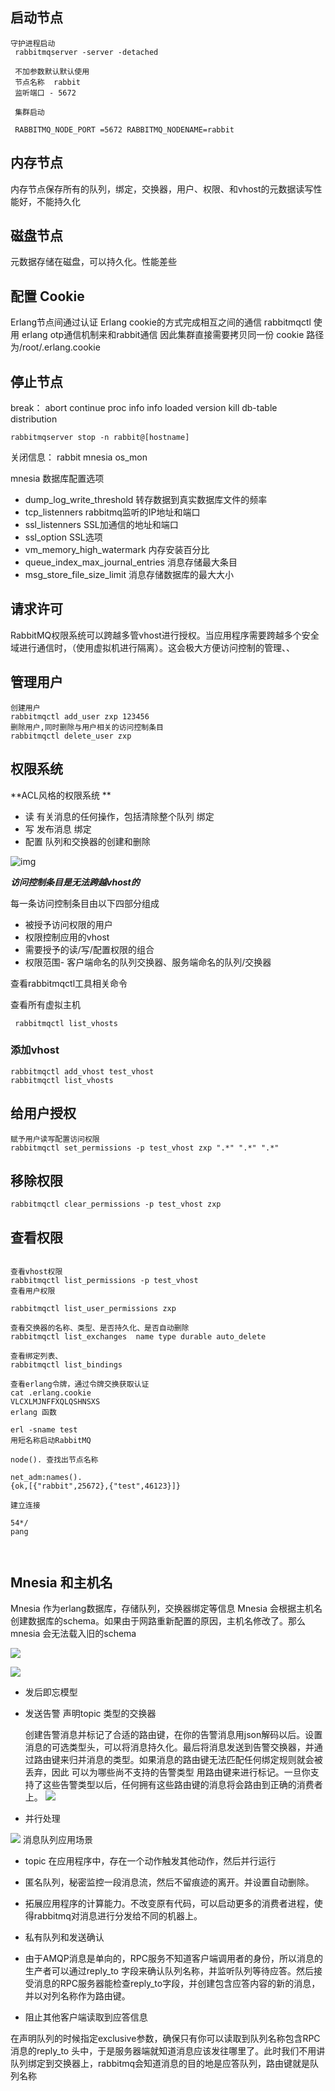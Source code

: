 
## 启动节点

```
守护进程启动
 rabbitmqserver -server -detached

 不加参数默认默认使用
 节点名称  rabbit 
 监听端口 - 5672

 集群启动

 RABBITMQ_NODE_PORT =5672 RABBITMQ_NODENAME=rabbit
```
## 内存节点
内存节点保存所有的队列，绑定，交换器，用户、权限、和vhost的元数据读写性能好，不能持久化

## 磁盘节点
元数据存储在磁盘，可以持久化。性能差些
## 配置 Cookie

Erlang节点间通过认证 Erlang cookie的方式完成相互之间的通信
rabbitmqctl 使用 erlang otp通信机制来和rabbit通信
因此集群直接需要拷贝同一份 cookie 路径为/root/.erlang.cookie
## 停止节点

break： abort continue proc info info  loaded  version kill db-table distribution

```
rabbitmqserver stop -n rabbit@[hostname]
```
关闭信息： rabbit mnesia os_mon

mnesia 数据库配置选项

- dump_log_write_threshold 转存数据到真实数据库文件的频率
- tcp_listenners rabbitmq监听的IP地址和端口
- ssl_listenners SSL加通信的地址和端口
- ssl_option SSL选项
- vm_memory_high_watermark  内存安装百分比
- queue_index_max_journal_entries 消息存储最大条目
- msg_store_file_size_limit 消息存储数据库的最大大小
## 请求许可
RabbitMQ权限系统可以跨越多管vhost进行授权。当应用程序需要跨越多个安全域进行通信时，（使用虚拟机进行隔离）。这会极大方便访问控制的管理、、

## 管理用户
```
创建用户
rabbitmqctl add_user zxp 123456
删除用户,同时删除与用户相关的访问控制条目
rabbitmqctl delete_user zxp
```

 ## 权限系统

**ACL风格的权限系统  **


- 读 有关消息的任何操作，包括清除整个队列 绑定
- 写 发布消息 绑定
- 配置 队列和交换器的创建和删除

![img](https://upload-images.jianshu.io/upload_images/12016719-40a096f93e1fe19b.png!web?imageMogr2/auto-orient/strip|imageView2/2/w/550/format/webp)

***访问控制条目是无法跨越vhost的***

每一条访问控制条目由以下四部分组成

- 被授予访问权限的用户
- 权限控制应用的vhost
- 需要授予的读/写/配置权限的组合
- 权限范围- 客户端命名的队列交换器、服务端命名的队列/交换器

查看rabbitmqctl工具相关命令

查看所有虚拟主机

```
 rabbitmqctl list_vhosts
```

### 添加vhost 

```
rabbitmqctl add_vhost test_vhost
rabbitmqctl list_vhosts
```

## 给用户授权

```
赋予用户读写配置访问权限
rabbitmqctl set_permissions -p test_vhost zxp ".*" ".*" ".*"
```

## 移除权限

```
rabbitmqctl clear_permissions -p test_vhost zxp 
```

## 查看权限

```

查看vhost权限
rabbitmqctl list_permissions -p test_vhost
查看用户权限

rabbitmqctl list_user_permissions zxp

查看交换器的名称、类型、是否持久化、是否自动删除
rabbitmqctl list_exchanges  name type durable auto_delete

查看绑定列表、
rabbitmqctl list_bindings

查看erlang令牌，通过令牌交换获取认证
cat .erlang.cookie 
VLCXLMJNFFXQLQSHNSXS
erlang 函数

erl -sname test
用短名称启动RabbitMQ 

node(). 查找出节点名称

net_adm:names().
{ok,[{"rabbit",25672},{"test",46123}]}

建立连接

54*/
pang



```

## Mnesia 和主机名

Mnesia 作为erlang数据库，存储队列，交换器绑定等信息
Mnesia 会根据主机名 创建数据库的schema。如果由于网路重新配置的原因，主机名修改了。那么mnesia 会无法载入旧的schema

 ![](https://i.bmp.ovh/imgs/2020/08/7d7efe14616d12a8.png)

![](https://i.bmp.ovh/imgs/2020/08/3a3d51eb77e8199a.png)

- 发后即忘模型

 - 发送告警   声明topic 类型的交换器

    创建告警消息并标记了合适的路由键，在你的告警消息用json解码以后。设置消息的可选类型头，可以将消息持久化。最后将消息发送到告警交换器，并通过路由键来归并消息的类型。如果消息的路由键无法匹配任何绑定规则就会被丢弃，因此 可以为哪些尚不支持的告警类型 用路由键来进行标记。一旦你支持了这些告警类型以后，任何拥有这些路由键的消息将会路由到正确的消费者上。
   ![](https://i.bmp.ovh/imgs/2020/08/e8553adc5c15189e.png)

 - 并行处理

    
![](https://i.bmp.ovh/imgs/2020/08/5f7eb5bc90799b30.png)
消息队列应用场景
- topic  在应用程序中，存在一个动作触发其他动作，然后并行运行
- 匿名队列，秘密监控一段消息流，然后不留痕迹的离开。并设置自动删除。

- 拓展应用程序的计算能力。不改变原有代码，可以启动更多的消费者进程，使得rabbitmq对消息进行分发给不同的机器上。
- 私有队列和发送确认
- 由于AMQP消息是单向的，RPC服务不知道客户端调用者的身份，所以消息的生产者可以通过reply_to 字段来确认队列名称，并监听队列等待应答。然后接受消息的RPC服务器能检查reply_to字段，并创建包含应答内容的新的消息，并以对列名称作为路由键。

- 阻止其他客户端读取到应答信息

 在声明队列的时候指定exclusive参数，确保只有你可以读取到队列名称包含RPC消息的reply_to 头中，于是服务器端就知道消息应该发往哪里了。此时我们不用讲队列绑定到交换器上，rabbitmq会知道消息的目的地是应答队列，路由键就是队列名称


 
